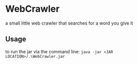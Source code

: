 # WebCrawler
a small little web crawler that searches for a word you give it

## Usage
to run the jar via the command line:
`java -jar <JAR LOCATION>/.\WebCrawler.jar`
